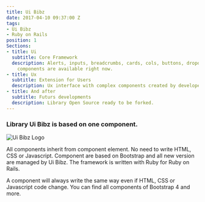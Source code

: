 ```yaml
---
title: Ui Bibz
date: 2017-04-10 09:37:00 Z
tags:
- Ui Bibz
- Ruby on Rails
position: 1
Sections:
- title: Ui
  subtitle: Core Framework
  description: Alerts, inputs, breadcrumbs, cards, cols, buttons, dropdowns and +30
    components are available right now.
- title: Ux
  subtitle: Extension for Users
  description: Ux interface with complex components created by developers for developers
- title: And after
  subtitle: Futurs developments
  description: Library Open Source ready to be forked.
---
```


### Library Ui Bibz is based on one component.

![Ui Bibz Logo](http://hummel.link/images/portfolio/ui-bibz/ui-bibz-logo-without-border.gif)

All components inherit from component element. No need to write HTML, CSS or Javascript. Component are based on Bootstrap and all new version are managed by Ui Bibz. The framework is written with Ruby for Ruby on Rails.

A component will always write the same way even if HTML, CSS or Javascript code change. You can find all components of Bootstrap 4 and more.